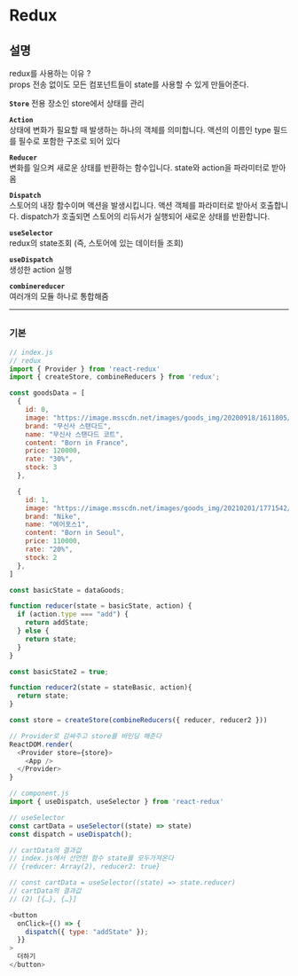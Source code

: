 # Redux

## 설명

redux를 사용하는 이유 ?  
props 전송 없이도 모든 컴포넌트들이 state를 사용할 수 있게 만들어준다.

**`Store`**
전용 장소인 store에서 상태를 관리

**`Action`**  
상태에 변화가 필요할 때 발생하는 하나의 객체를 의미합니다. 액션의 이름인 type 필드를 필수로 포함한 구조로 되어 있다

**`Reducer`**  
변화를 일으켜 새로운 상태를 반환하는 함수입니다. state와 action을 파라미터로 받아옴

**`Dispatch`**  
스토어의 내장 함수이며 액션을 발생시킵니다. 액션 객체를 파라미터로 받아서 호출합니다. dispatch가 호출되면 스토어의 리듀서가 실행되어 새로운 상태를 반환합니다.

**`useSelector`**  
redux의 state조회 (즉, 스토어에 있는 데이터들 조회)

**`useDispatch`**  
생성한 action 실행

**`combinereducer`**  
여러개의 모듈 하나로 통합해줌

---

##

### 기본

```javascript
// index.js
// redux
import { Provider } from 'react-redux'
import { createStore, combineReducers } from 'redux';

const goodsData = [
  {
    id: 0,
    image: "https://image.msscdn.net/images/goods_img/20200918/1611805/1611805_1_500.jpg",
    brand: "무신사 스탠다드",
    name: "무신사 스탠다드 코트",
    content: "Born in France",
    price: 120000,
    rate: "30%",
    stock: 3
  },

  {
    id: 1,
    image: "https://image.msscdn.net/images/goods_img/20210201/1771542/1771542_1_500.jpg",
    brand: "Nike",
    name: "에어포스1",
    content: "Born in Seoul",
    price: 110000,
    rate: "20%",
    stock: 2
  },
]

const basicState = dataGoods;

function reducer(state = basicState, action) {
  if (action.type === "add") {
    return addState;
  } else {
    return state;
  }
}

const basicState2 = true;

function reducer2(state = stateBasic, action){
  return state;
}

const store = createStore(combineReducers({ reducer, reducer2 }))

// Provider로 감싸주고 store를 바인딩 해준다
ReactDOM.render(
  <Provider store={store}>
    <App />
  </Provider>
}

// component.js
import { useDispatch, useSelector } from 'react-redux'

// useSelector
const cartData = useSelector((state) => state)
const dispatch = useDispatch();

// cartData의 결과값
// index.js에서 선언한 함수 state를 모두가져온다
// {reducer: Array(2), reducer2: true}

// const cartData = useSelector((state) => state.reducer)
// cartData의 결과값
// (2) [{…}, {…}]

<button
  onClick={() => {
    dispatch({ type: "addState" });
  }}
>
  더하기
</button>
```
